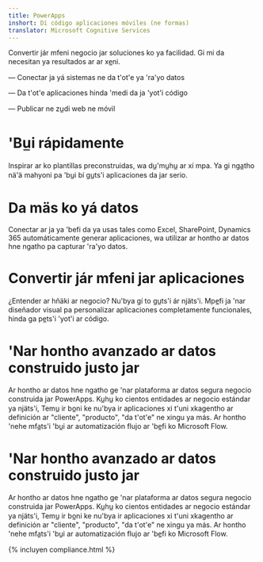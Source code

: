 ```yaml
---
title: PowerApps
inshort: Dí código aplicaciones móviles (ne formas)
translator: Microsoft Cognitive Services
---
```


Convertir jár mfeni negocio jar soluciones ko ya facilidad. Gi mi da necesitan ya resultados ar ar xe̲ni.

— Conectar ja yá sistemas ne da t'ot'e ya 'ra'yo datos

— Da t'ot'e aplicaciones hinda 'medi da ja 'yot'i código

— Publicar ne zu̲di web ne móvil

# 'Bu̲i rápidamente
Inspirar ar ko plantillas preconstruidas, wa du̲'mu̲hu̲ ar xí mpa. Ya gi nga̲tho nä'ä mahyoni pa 'bu̲i bí gu̲ts'i aplicaciones da jar serio.

# Da mäs ko yá datos
Conectar ar ja ya 'befi da ya usas tales como Excel, SharePoint, Dynamics 365 automáticamente generar aplicaciones, wa utilizar ar hontho ar datos hne ngatho pa capturar 'ra'yo datos.

# Convertir jár mfeni jar aplicaciones
¿Entender ar hñäki ar negocio? Nu'bya gí to gu̲ts'i ár njäts'i. Mpe̲fi ja 'nar diseñador visual pa personalizar aplicaciones completamente funcionales, hinda ga pe̲ts'i 'yot'i ar código.

# 'Nar hontho avanzado ar datos construido justo jar
Ar hontho ar datos hne ngatho ge 'nar plataforma ar datos segura negocio construida jar PowerApps. Ku̲hu̲ ko cientos entidades ar negocio estándar ya njäts'i, Temu̲ ir bo̲ni ke nu'bya ir aplicaciones xi t'uni xkagentho ar definición ar "cliente", "producto", "da t'ot'e" ne xingu ya más. Ar hontho 'nehe mfa̲ts'i 'bu̲i ar automatización flujo ar 'be̲fi ko Microsoft Flow.

# 'Nar hontho avanzado ar datos construido justo jar
Ar hontho ar datos hne ngatho ge 'nar plataforma ar datos segura negocio construida jar PowerApps. Ku̲hu̲ ko cientos entidades ar negocio estándar ya njäts'i, Temu̲ ir bo̲ni ke nu'bya ir aplicaciones xi t'uni xkagentho ar definición ar "cliente", "producto", "da t'ot'e" ne xingu ya más. Ar hontho 'nehe mfa̲ts'i 'bu̲i ar automatización flujo ar 'be̲fi ko Microsoft Flow.

{% incluyen compliance.html %}

